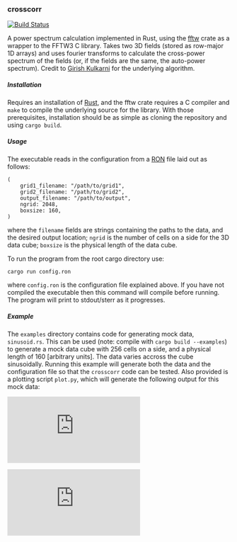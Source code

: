 ### crosscorr
[![Build Status](https://travis-ci.com/lewis-weinberger/crosscorr.svg?token=8y51CrY5osH9tmS8LkNZ&branch=master)](https://travis-ci.com/lewis-weinberger/crosscorr)

A power spectrum calculation implemented in Rust, using the [fftw](https://github.com/rust-math/fftw) crate as a 
wrapper to the FFTW3 C library. Takes two 3D fields (stored as row-major 1D
arrays) and uses fourier transforms to calculate the cross-power spectrum of the
fields (or, if the fields are the same, the auto-power spectrum). Credit to 
[Girish Kulkarni](https://github.com/gkulkarni) for the underlying algorithm.

##### Installation
Requires an installation of [Rust](https://www.rust-lang.org/tools/install), and 
the fftw crate requires a C compiler and `make` to compile the underlying source
for the library. With those prerequisites, installation should be as simple as
cloning the repository and using `cargo build`.

##### Usage
The executable reads in the configuration from a 
[RON](https://github.com/ron-rs/ron) file laid out as follows:

```
(
    grid1_filename: "/path/to/grid1",
    grid2_filename: "/path/to/grid2",
    output_filename: "/path/to/output",
    ngrid: 2048,
    boxsize: 160,
)
```

where the `filename` fields are strings containing the paths to the data, and 
the desired output location; `ngrid` is the number of cells on a side for the
3D data cube; `boxsize` is the physical length of the data cube.

To run the program from the root cargo directory use:

```
cargo run config.ron
```

where `config.ron` is the configuration file explained above. If you have not
compiled the executable then this command will compile before running. The
program will print to stdout/sterr as it progresses.

##### Example
The `examples` directory contains code for generating mock data, `sinusoid.rs`.
This can be used (note: compile with `cargo build --examples`) to generate a
mock data cube with 256 cells on a side, and a physical length of 160 [arbitrary
units]. The data varies accross the cube sinusoidally. Running this example
will generate both the data and the configuration file so that the `crosscorr`
code can be tested. Also provided is a plotting script `plot.py`, which will
generate the following output for this mock data:

![Plot 1](https://github.com/lewis-weinberger/crosscorr/tree/master/examples/crosscorr_1.pdf)

![Plot 2](https://github.com/lewis-weinberger/crosscorr/tree/master/examples/crosscorr_2.pdf)
